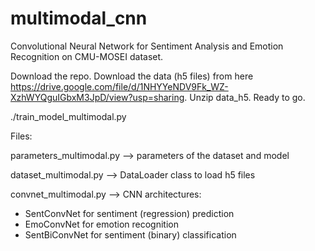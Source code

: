 # multimodal_cnn
Convolutional Neural Network for Sentiment Analysis and Emotion Recognition on CMU-MOSEI dataset.

Download the repo.
Download the data (h5 files) from here https://drive.google.com/file/d/1NHYYeNDV9Fk_WZ-XzhWYQguIGbxM3JpD/view?usp=sharing.
Unzip data_h5.
Ready to go.

./train_model_multimodal.py

Files:

parameters_multimodal.py --> parameters of the dataset and model

dataset_multimodal.py --> DataLoader class to load h5 files

convnet_multimodal.py --> CNN architectures: 
* SentConvNet for sentiment (regression) prediction
* EmoConvNet for emotion recognition
* SentBiConvNet for sentiment (binary) classification
